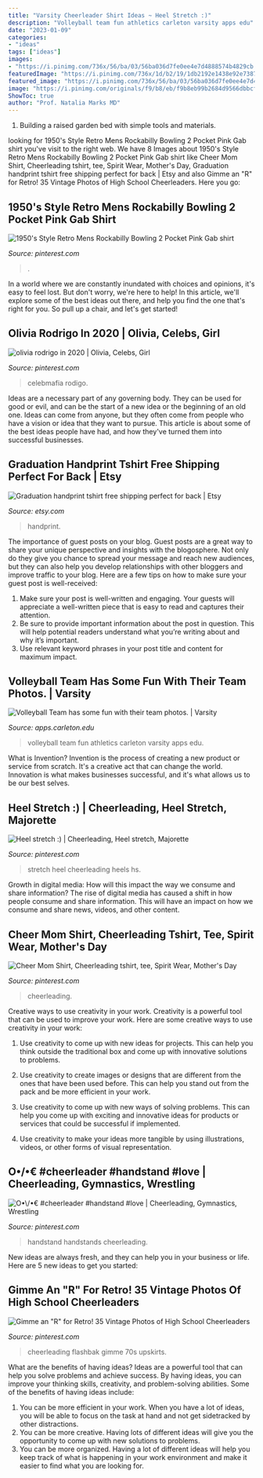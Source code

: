 ```yaml
---
title: "Varsity Cheerleader Shirt Ideas ~ Heel Stretch :)"
description: "Volleyball team fun athletics carleton varsity apps edu"
date: "2023-01-09"
categories:
- "ideas"
tags: ["ideas"]
images:
- "https://i.pinimg.com/736x/56/ba/03/56ba036d7fe0ee4e7d4888574b4829cb.jpg"
featuredImage: "https://i.pinimg.com/736x/1d/b2/19/1db2192e1438e92e7387728bcaf41069--handstand-cheerleader.jpg"
featured_image: "https://i.pinimg.com/736x/56/ba/03/56ba036d7fe0ee4e7d4888574b4829cb.jpg"
image: "https://i.pinimg.com/originals/f9/b8/eb/f9b8eb99b2684d9566dbbcfecce4053c.jpg"
ShowToc: true
author: "Prof. Natalia Marks MD"
---
```



1. Building a raised garden bed with simple tools and materials.

	

		
looking for 1950&#039;s Style Retro Mens Rockabilly Bowling 2 Pocket Pink Gab shirt you've visit to the right web. We have 8 Images about 1950&#039;s Style Retro Mens Rockabilly Bowling 2 Pocket Pink Gab shirt like Cheer Mom Shirt, Cheerleading tshirt, tee, Spirit Wear, Mother&#039;s Day, Graduation handprint tshirt free shipping perfect for back | Etsy and also Gimme an &quot;R&quot; for Retro! 35 Vintage Photos of High School Cheerleaders. Here you go:
		
    
## 1950&#039;s Style Retro Mens Rockabilly Bowling 2 Pocket Pink Gab Shirt

<img loading=lazy src="https://i.pinimg.com/originals/2b/57/51/2b5751784dbb98136d975219117803c6.jpg" onerror="this.onerror=null;this.src='https://tse1.mm.bing.net/th?id=OIP.vhxWM0AdVaW45MntIy29wwHaM2&amp;pid=15.1';" alt="1950&#039;s Style Retro Mens Rockabilly Bowling 2 Pocket Pink Gab shirt">

_Source: pinterest.com_

>. 

	

In a world where we are constantly inundated with choices and opinions, it's easy to feel lost. But don't worry, we're here to help! In this article, we'll explore some of the best ideas out there, and help you find the one that's right for you. So pull up a chair, and let's get started!

    
## Olivia Rodrigo In 2020 | Olivia, Celebs, Girl

<img loading=lazy src="https://i.pinimg.com/736x/56/ba/03/56ba036d7fe0ee4e7d4888574b4829cb.jpg" onerror="this.onerror=null;this.src='https://tse2.mm.bing.net/th?id=OIP.QSuvggEdB-FQ-j9k7vTiVwHaNK&amp;pid=15.1';" alt="olivia rodrigo in 2020 | Olivia, Celebs, Girl">

_Source: pinterest.com_

>celebmafia rodigo. 

	

Ideas are a necessary part of any governing body. They can be used for good or evil, and can be the start of a new idea or the beginning of an old one. Ideas can come from anyone, but they often come from people who have a vision or idea that they want to pursue. This article is about some of the best ideas people have had, and how they've turned them into successful businesses.

    
## Graduation Handprint Tshirt Free Shipping Perfect For Back | Etsy

<img loading=lazy src="https://i.etsystatic.com/7614681/r/il/451a56/1600431100/il_794xN.1600431100_j0pc.jpg" onerror="this.onerror=null;this.src='https://tse1.mm.bing.net/th?id=OIP.f--3ftKgPZ0DCilm1BHJTQHaJ5&amp;pid=15.1';" alt="Graduation handprint tshirt free shipping perfect for back | Etsy">

_Source: etsy.com_

>handprint. 

	

The importance of guest posts on your blog.
Guest posts are a great way to share your unique perspective and insights with the blogosphere. Not only do they give you chance to spread your message and reach new audiences, but they can also help you develop relationships with other bloggers and improve traffic to your blog. Here are a few tips on how to make sure your guest post is well-received: 
1. Make sure your post is well-written and engaging. Your guests will appreciate a well-written piece that is easy to read and captures their attention. 
2. Be sure to provide important information about the post in question. This will help potential readers understand what you’re writing about and why it’s important. 
3. Use relevant keyword phrases in your post title and content for maximum impact.

    
## Volleyball Team Has Some Fun With Their Team Photos. | Varsity

<img loading=lazy src="https://apps.carleton.edu/reason_package/reason_4.0/www/images_local/665368.jpg" onerror="this.onerror=null;this.src='https://tse4.mm.bing.net/th?id=OIP.a9iZY_d58F1ZmEgPlYdUJAHaE7&amp;pid=15.1';" alt="Volleyball Team has some fun with their team photos. | Varsity">

_Source: apps.carleton.edu_

>volleyball team fun athletics carleton varsity apps edu. 

	

What is Invention?
Invention is the process of creating a new product or service from scratch. It's a creative act that can change the world. Innovation is what makes businesses successful, and it's what allows us to be our best selves.

    
## Heel Stretch :) | Cheerleading, Heel Stretch, Majorette

<img loading=lazy src="https://i.pinimg.com/736x/8f/9d/2c/8f9d2c8354d9f0d116fde22c3ad34b8b--heel-stretch-cheerleading.jpg" onerror="this.onerror=null;this.src='https://tse2.mm.bing.net/th?id=OIP.dP06xM326Jtw7qeJAbUupwHaN4&amp;pid=15.1';" alt="Heel stretch :) | Cheerleading, Heel stretch, Majorette">

_Source: pinterest.com_

>stretch heel cheerleading heels hs. 

	

Growth in digital media: How will this impact the way we consume and share information?
The rise of digital media has caused a shift in how people consume and share information. This will have an impact on how we consume and share news, videos, and other content.

    
## Cheer Mom Shirt, Cheerleading Tshirt, Tee, Spirit Wear, Mother&#039;s Day

<img loading=lazy src="https://i.pinimg.com/originals/f9/b8/eb/f9b8eb99b2684d9566dbbcfecce4053c.jpg" onerror="this.onerror=null;this.src='https://tse1.mm.bing.net/th?id=OIP.qfVHyxrG7iKW5gh9nGC3SgHaH4&amp;pid=15.1';" alt="Cheer Mom Shirt, Cheerleading tshirt, tee, Spirit Wear, Mother&#039;s Day">

_Source: pinterest.com_

>cheerleading. 

	

Creative ways to use creativity in your work.
Creativity is a powerful tool that can be used to improve your work. Here are some creative ways to use creativity in your work:
1. Use creativity to come up with new ideas for projects. This can help you think outside the traditional box and come up with innovative solutions to problems.

2. Use creativity to create images or designs that are different from the ones that have been used before. This can help you stand out from the pack and be more efficient in your work.

3. Use creativity to come up with new ways of solving problems. This can help you come up with exciting and innovative ideas for products or services that could be successful if implemented.

4. Use creativity to make your ideas more tangible by using illustrations, videos, or other forms of visual representation.

    
## O•\/•€ #cheerleader #handstand #love | Cheerleading, Gymnastics, Wrestling

<img loading=lazy src="https://i.pinimg.com/736x/1d/b2/19/1db2192e1438e92e7387728bcaf41069--handstand-cheerleader.jpg" onerror="this.onerror=null;this.src='https://tse3.mm.bing.net/th?id=OIP.eAS2HWCr30nViU_uGFalDAHaFj&amp;pid=15.1';" alt="O•\/•€ #cheerleader #handstand #love | Cheerleading, Gymnastics, Wrestling">

_Source: pinterest.com_

>handstand handstands cheerleading. 

	

New ideas are always fresh, and they can help you in your business or life. Here are 5 new ideas to get you started: 

    
## Gimme An &quot;R&quot; For Retro! 35 Vintage Photos Of High School Cheerleaders

<img loading=lazy src="https://i.pinimg.com/474x/b9/3e/9b/b93e9b294e11441f85461fa2c35c91ac.jpg" onerror="this.onerror=null;this.src='https://tse4.mm.bing.net/th?id=OIP.Wm3m5QaCMu9u-Z7zDR99VAAAAA&amp;pid=15.1';" alt="Gimme an &quot;R&quot; for Retro! 35 Vintage Photos of High School Cheerleaders">

_Source: pinterest.com_

>cheerleading flashbak gimme 70s upskirts. 

	

What are the benefits of having ideas?
Ideas are a powerful tool that can help you solve problems and achieve success. By having ideas, you can improve your thinking skills, creativity, and problem-solving abilities. Some of the benefits of having ideas include: 
1) You can be more efficient in your work. When you have a lot of ideas, you will be able to focus on the task at hand and not get sidetracked by other distractions. 
2) You can be more creative. Having lots of different ideas will give you the opportunity to come up with new solutions to problems. 
3) You can be more organized. Having a lot of different ideas will help you keep track of what is happening in your work environment and make it easier to find what you are looking for.

